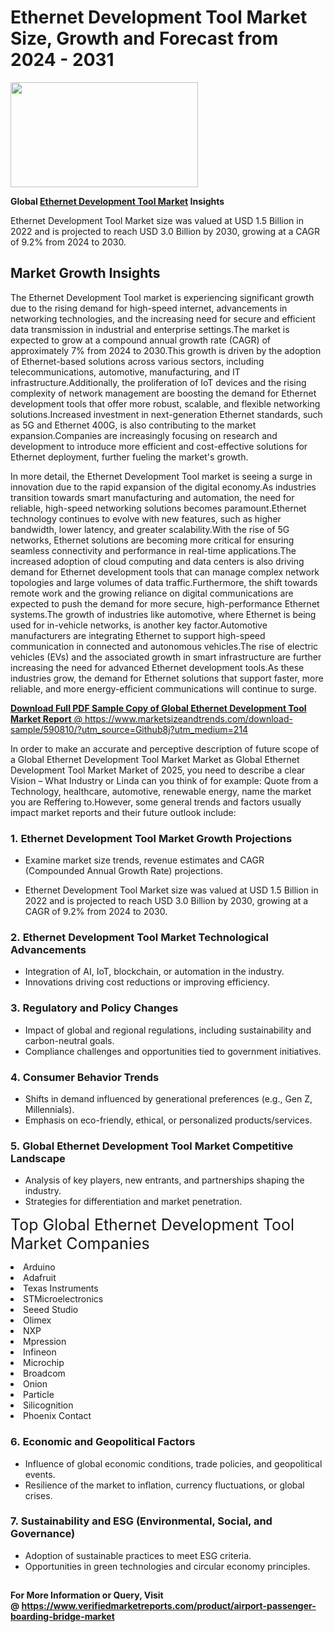 <H1>Ethernet Development Tool Market Size, Growth and Forecast from 2024 - 2031</H1><img class="aligncenter size-medium wp-image-584254" src="https://thirdeyenews.in/wp-content/uploads/2024/09/Global-Market-Research-300x168.jpeg" alt="" width="300" height="168" /><p><strong>Global&nbsp;<a href="https://www.marketsizeandtrends.com/download-sample/590810/?utm_source=Github8j?utm_medium=214">Ethernet Development Tool Market</a> Insights</strong></p><p>Ethernet Development Tool Market size was valued at USD 1.5 Billion in 2022 and is projected to reach USD 3.0 Billion by 2030, growing at a CAGR of 9.2% from 2024 to 2030.</p><p><h2>Market Growth Insights</h2> <p>The Ethernet Development Tool market is experiencing significant growth due to the rising demand for high-speed internet, advancements in networking technologies, and the increasing need for secure and efficient data transmission in industrial and enterprise settings.The market is expected to grow at a compound annual growth rate (CAGR) of approximately 7% from 2024 to 2030.This growth is driven by the adoption of Ethernet-based solutions across various sectors, including telecommunications, automotive, manufacturing, and IT infrastructure.Additionally, the proliferation of IoT devices and the rising complexity of network management are boosting the demand for Ethernet development tools that offer more robust, scalable, and flexible networking solutions.Increased investment in next-generation Ethernet standards, such as 5G and Ethernet 400G, is also contributing to the market expansion.Companies are increasingly focusing on research and development to introduce more efficient and cost-effective solutions for Ethernet deployment, further fueling the market's growth.</p> <p><a href="#"></a></p> <p>In more detail, the Ethernet Development Tool market is seeing a surge in innovation due to the rapid expansion of the digital economy.As industries transition towards smart manufacturing and automation, the need for reliable, high-speed networking solutions becomes paramount.Ethernet technology continues to evolve with new features, such as higher bandwidth, lower latency, and greater scalability.With the rise of 5G networks, Ethernet solutions are becoming more critical for ensuring seamless connectivity and performance in real-time applications.The increased adoption of cloud computing and data centers is also driving demand for Ethernet development tools that can manage complex network topologies and large volumes of data traffic.Furthermore, the shift towards remote work and the growing reliance on digital communications are expected to push the demand for more secure, high-performance Ethernet systems.The growth of industries like automotive, where Ethernet is being used for in-vehicle networks, is another key factor.Automotive manufacturers are integrating Ethernet to support high-speed communication in connected and autonomous vehicles.The rise of electric vehicles (EVs) and the associated growth in smart infrastructure are further increasing the need for advanced Ethernet development tools.As these industries grow, the demand for Ethernet solutions that support faster, more reliable, and more energy-efficient communications will continue to surge.</p> <p><a href="#"></p><p><span class=""><strong>Download Full PDF Sample Copy of Global Ethernet Development Tool Market Report</strong> @ <a href="https://www.marketsizeandtrends.com/download-sample/590810/?utm_source=Github8j?utm_medium=214" target="_blank">https://www.marketsizeandtrends.com/download-sample/590810/?utm_source=Github8j?utm_medium=214</a></span></p><p>In order to make an accurate and perceptive description of future scope of a Global&nbsp;Ethernet Development Tool Market Market as Global&nbsp;Ethernet Development Tool Market Market of 2025, you need to describe a clear Vision &ndash; What Industry or Linda can you think of for example: Quote from a Technology, healthcare, automotive, renewable energy, name the market you are Reffering to.However, some general trends and factors usually impact market reports and their future outlook include:</p><h3>1.&nbsp;<strong>Ethernet Development Tool Market Growth Projections</strong></h3><ul><li>Examine market size trends, revenue estimates and CAGR (Compounded Annual Growth Rate) projections.</li><li><p>Ethernet Development Tool Market size was valued at USD 1.5 Billion in 2022 and is projected to reach USD 3.0 Billion by 2030, growing at a CAGR of 9.2% from 2024 to 2030.</p></li></ul><h3>2.&nbsp;<strong>Ethernet Development Tool Market Technological Advancements</strong></h3><ul><li>Integration of AI, IoT, blockchain, or automation in the industry.</li><li>Innovations driving cost reductions or improving efficiency.</li></ul><h3>3.&nbsp;<strong>Regulatory and Policy Changes</strong></h3><ul><li>Impact of global and regional regulations, including sustainability and carbon-neutral goals.</li><li>Compliance challenges and opportunities tied to government initiatives.</li></ul><h3>4.&nbsp;<strong>Consumer Behavior Trends</strong></h3><ul><li>Shifts in demand influenced by generational preferences (e.g., Gen Z, Millennials).</li><li>Emphasis on eco-friendly, ethical, or personalized products/services.</li></ul><h3>5.&nbsp;<strong>Global Ethernet Development Tool Market Competitive Landscape</strong></h3><ul><li>Analysis of key players, new entrants, and partnerships shaping the industry.</li><li>Strategies for differentiation and market penetration.</li></ul><p data-pm-slice="1 1 []"><span style="color: inherit; font-family: inherit; font-size: 25px;">Top Global Ethernet Development Tool Market Companies</span></p><div class="" data-test-id=""><p><li>Arduino</li><li> Adafruit</li><li> Texas Instruments</li><li> STMicroelectronics</li><li> Seeed Studio</li><li> Olimex</li><li> NXP</li><li> Mpression</li><li> Infineon</li><li> Microchip</li><li> Broadcom</li><li> Onion</li><li> Particle</li><li> Silicognition</li><li> Phoenix Contact</li></p></div><h3>6.&nbsp;<strong>Economic and Geopolitical Factors</strong></h3><ul><li>Influence of global economic conditions, trade policies, and geopolitical events.</li><li>Resilience of the market to inflation, currency fluctuations, or global crises.</li></ul><h3>7.&nbsp;<strong>Sustainability and ESG (Environmental, Social, and Governance)</strong></h3><ul><li>Adoption of sustainable practices to meet ESG criteria.</li><li>Opportunities in green technologies and circular economy principles.</li></ul><h2><strong style="font-size: 14px;">For More Information or Query, Visit @&nbsp;</strong><a style="background-color: #ffffff; font-size: 14px;" href="https://www.marketsizeandtrends.com/report/ethernet-development-tool-market/" target="_blank">https://www.verifiedmarketreports.com/product/airport-passenger-boarding-bridge-market</a></h2>